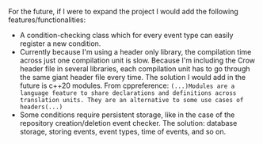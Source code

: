 For the future, if I were to expand the project I would add the following features/functionalities:

- A condition-checking class which for every event type can easily register a new condition.
- Currently because I'm using a header only library, the compilation time across just one compilation unit is slow. Because I'm including the Crow header file in several libraries, each compilation unit has to go through the same giant header file every time. The solution I would add in the future is c++20 modules. From cppreference:
```(...)Modules are a language feature to share declarations and definitions across translation units. They are an alternative to some use cases of headers(...)```
- Some conditions require persistent storage, like in the case of the repository creation/deletion event checker. The solution: database storage, storing events, event types, time of events, and so on.
